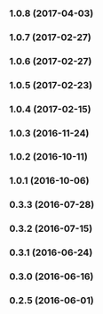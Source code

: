 ### 1.0.8 (2017-04-03)


### 1.0.7 (2017-02-27)


### 1.0.6 (2017-02-27)


### 1.0.5 (2017-02-23)


### 1.0.4 (2017-02-15)


### 1.0.3 (2016-11-24)


### 1.0.2 (2016-10-11)


### 1.0.1 (2016-10-06)


### 0.3.3 (2016-07-28)


### 0.3.2 (2016-07-15)


### 0.3.1 (2016-06-24)


### 0.3.0 (2016-06-16)


### 0.2.5 (2016-06-01)

